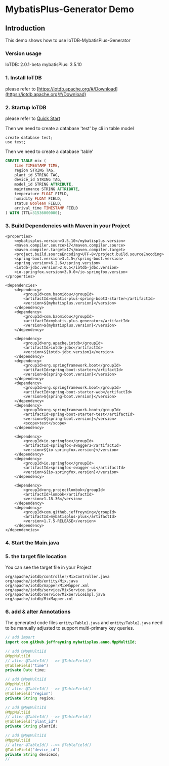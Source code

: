 <!--

    Licensed to the Apache Software Foundation (ASF) under one
    or more contributor license agreements.  See the NOTICE file
    distributed with this work for additional information
    regarding copyright ownership.  The ASF licenses this file
    to you under the Apache License, Version 2.0 (the
    "License"); you may not use this file except in compliance
    with the License.  You may obtain a copy of the License at

        http://www.apache.org/licenses/LICENSE-2.0

    Unless required by applicable law or agreed to in writing,
    software distributed under the License is distributed on an
    "AS IS" BASIS, WITHOUT WARRANTIES OR CONDITIONS OF ANY
    KIND, either express or implied.  See the License for the
    specific language governing permissions and limitations
    under the License.

-->
# MybatisPlus-Generator Demo
## Introduction

This demo shows how to use IoTDB-MybatisPlus-Generator

### Version usage

IoTDB: 2.0.1-beta
mybatisPlus: 3.5.10

### 1. Install IoTDB

please refer to [https://iotdb.apache.org/#/Download](https://iotdb.apache.org/#/Download)

### 2. Startup IoTDB

please refer to [Quick Start](http://iotdb.apache.org/UserGuide/Master/Get%20Started/QuickStart.html)

Then we need to create a database 'test' by cli in table model
```
create database test;
use test;
```
Then we need to create a database 'table'
```sql
CREATE TABLE mix (
    time TIMESTAMP TIME,
    region STRING TAG,
    plant_id STRING TAG,
    device_id STRING TAG,
    model_id STRING ATTRIBUTE,
    maintenance STRING ATTRIBUTE,
    temperature FLOAT FIELD,
    humidity FLOAT FIELD,
    status Boolean FIELD,
    arrival_time TIMESTAMP FIELD
) WITH (TTL=31536000000);
```

### 3. Build Dependencies with Maven in your Project

```
<properties>
    <mybatisplus.version>3.5.10</mybatisplus.version>
    <maven.compiler.source>17</maven.compiler.source>
    <maven.compiler.target>17</maven.compiler.target>
    <project.build.sourceEncoding>UTF-8</project.build.sourceEncoding>
    <spring-boot.version>3.4.5</spring-boot.version>
    <spring.version>6.2.6</spring.version>
    <iotdb-jdbc.version>2.0.5</iotdb-jdbc.version>
    <io-springfox.version>3.0.0</io-springfox.version>
</properties>

<dependencies>
    <dependency>
        <groupId>com.baomidou</groupId>
        <artifactId>mybatis-plus-spring-boot3-starter</artifactId>
        <version>${mybatisplus.version}</version>
    </dependency>
    <dependency>
        <groupId>com.baomidou</groupId>
        <artifactId>mybatis-plus-generator</artifactId>
        <version>${mybatisplus.version}</version>
    </dependency>

    <dependency>
        <groupId>org.apache.iotdb</groupId>
        <artifactId>iotdb-jdbc</artifactId>
        <version>${iotdb-jdbc.version}</version>
    </dependency>
    <dependency>
        <groupId>org.springframework.boot</groupId>
        <artifactId>spring-boot-starter</artifactId>
        <version>${spring-boot.version}</version>
    </dependency>
    <dependency>
        <groupId>org.springframework.boot</groupId>
        <artifactId>spring-boot-starter-web</artifactId>
        <version>${spring-boot.version}</version>
    </dependency>
    <dependency>
        <groupId>org.springframework.boot</groupId>
        <artifactId>spring-boot-starter-test</artifactId>
        <version>${spring-boot.version}</version>
        <scope>test</scope>
    </dependency>

    <dependency>
        <groupId>io.springfox</groupId>
        <artifactId>springfox-swagger2</artifactId>
        <version>${io-springfox.version}</version>
    </dependency>
    <dependency>
        <groupId>io.springfox</groupId>
        <artifactId>springfox-swagger-ui</artifactId>
        <version>${io-springfox.version}</version>
    </dependency>

    <dependency>
        <groupId>org.projectlombok</groupId>
        <artifactId>lombok</artifactId>
        <version>1.18.36</version>
    </dependency>
    <dependency>
        <groupId>com.github.jeffreyning</groupId>
        <artifactId>mybatisplus-plus</artifactId>
        <version>1.7.5-RELEASE</version>
    </dependency>
</dependencies>
```

### 4. Start the Main.java

### 5. the target file location

You can see the target file in your Project
```
org/apache/iotdb/controller/MixController.java
org/apache/iotdb/entity/Mix.java
org/apache/iotdb/mapper/MixMapper.xml
org/apache/iotdb/service/MixService.java  
org/apache/iotdb/service/MixServiceImpl.java
org/apache/iotdb/MixMapper.xml

```

### 6. add & alter Annotations

The generated code files `entity/Table1.java` and `entity/Table2.java` need to be manually adjusted to support multi-primary key queries.

```java
// add import
import com.github.jeffreyning.mybatisplus.anno.MppMultiId;

// add @MppMultiId
@MppMultiId
// alter @TableId() -->> @TableField()
@TableField("time")
private Date time;

// add @MppMultiId
@MppMultiId
// alter @TableId() -->> @TableField()
@TableField("region")
private String region;

// add @MppMultiId
@MppMultiId
// alter @TableId() -->> @TableField()
@TableField("plant_id")
private String plantId;

// add @MppMultiId
@MppMultiId
// alter @TableId() -->> @TableField()
@TableField("device_id")
private String deviceId;
//

```

